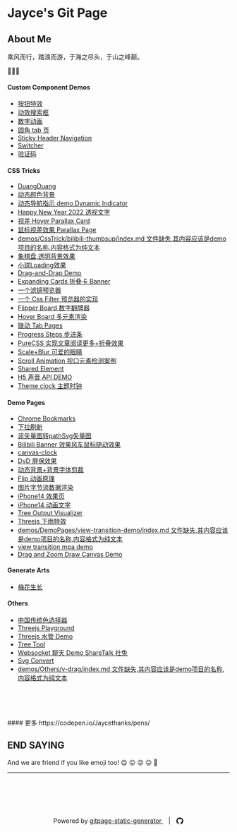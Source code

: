 # Jayce's Git Page 

## About Me

乘风而行，踏浪而游，于海之尽头，于山之峰巅。

🥳🥳🥳

#### Custom Component Demos
- [按钮特效
](https://joisun.github.io/demos/Components/effect-buttons/dist)
- [动效搜索框
](https://joisun.github.io/demos/Components/hidden-search-widget/dist)
- [数字动画
](https://joisun.github.io/demos/Components/number-animation/dist)
- [圆角 tab 页
](https://joisun.github.io/demos/Components/radius-tabs/dist)
- [Sticky Header Navigation
](https://joisun.github.io/demos/Components/sticky-navbar/dist)
- [Switcher
](https://joisun.github.io/demos/Components/switcher/dist)
- [验证码
](https://joisun.github.io/demos/Components/verify-code/dist)
#### CSS Tricks
- [DuangDuang](https://joisun.github.io/demos/CssTrick/DuangDuang/dist)
- [动态颜色背景](https://joisun.github.io/demos/CssTrick/DynamicBackgroundColor/dist)
- [动态导航指示 demo Dynamic Indicator](https://joisun.github.io/demos/CssTrick/DynamicNavgatorIndicator/dist)
- [Happy New Year 2022 透视文字](https://joisun.github.io/demos/CssTrick/HappyNewYear2022/dist)
- [视差 Hover Parallax Card](https://joisun.github.io/demos/CssTrick/ParallaxCard/dist)
- [鼠标视差效果 Parallax Page](https://joisun.github.io/demos/CssTrick/ParallaxPage/dist)
- [demos/CssTrick/bilibili-thumbsup/index.md 文件缺失,其内容应该是demo项目的名称,内容格式为纯文本](https://joisun.github.io/demos/CssTrick/bilibili-thumbsup/dist)
- [象棋盘,透明背景效果
](https://joisun.github.io/demos/CssTrick/chessboard/dist)
- [小球Loading效果](https://joisun.github.io/demos/CssTrick/circleLoading/dist)
- [Drag-and-Drap Demo
](https://joisun.github.io/demos/CssTrick/drag-n-drop/dist)
- [Expanding Cards 折叠卡 Banner](https://joisun.github.io/demos/CssTrick/expanding-cards/dist)
- [一个滤镜预览器
](https://joisun.github.io/demos/CssTrick/filter-switch/dist)
- [一个 Css Filter 预览器的实现](https://joisun.github.io/demos/CssTrick/filtercomparison/dist)
- [Flipper Board 数字翻牌器](https://joisun.github.io/demos/CssTrick/fliper-board/dist)
- [Hover Board 多元素渲染](https://joisun.github.io/demos/CssTrick/hover-board/dist)
- [联动 Tab Pages](https://joisun.github.io/demos/CssTrick/interactiveCarousel/dist)
- [Progress Steps 步进条](https://joisun.github.io/demos/CssTrick/progress-steps/dist)
- [PureCSS 实现文章阅读更多+折叠效果](https://joisun.github.io/demos/CssTrick/purecss-continue-reading/dist)
- [ Scale+Blur 可爱的眼睛](https://joisun.github.io/demos/CssTrick/scale-blur/dist)
- [Scroll Animation 视口元素检测案例](https://joisun.github.io/demos/CssTrick/scroll-animation/dist)
- [Shared Element
](https://joisun.github.io/demos/CssTrick/shared-element/dist)
- [H5 声音 API DEMO
](https://joisun.github.io/demos/CssTrick/sound-board/dist)
- [Theme clock 主题时钟](https://joisun.github.io/demos/CssTrick/theme-clock/dist)
#### Demo Pages

- [Chrome Bookmarks
](https://joisun.github.io/demos/DemoPages/ChromeBookmarks/dist)
- [下拉刷新
](https://joisun.github.io/demos/DemoPages/DragPullRefresh/dist)
- [非矢量图转pathSvg矢量图
](https://joisun.github.io/demos/DemoPages/GeneratePathSvg/dist)
- [Bilibili Banner 效果风车鼠标随动效果
](https://joisun.github.io/demos/DemoPages/bilibili-banner/dist)
- [canvas-clock
](https://joisun.github.io/demos/DemoPages/canvas-clock/dist)
- [DvD 屏保效果
](https://joisun.github.io/demos/DemoPages/dvd-screensaver/dist)
- [动态背景+背景字体剪裁](https://joisun.github.io/demos/DemoPages/dynamicText/dist)
- [Flip 动画原理
](https://joisun.github.io/demos/DemoPages/flip-animation/dist)
- [图片字节流数据渲染
](https://joisun.github.io/demos/DemoPages/image_binary_render/dist)
- [iPhone14 效果页
](https://joisun.github.io/demos/DemoPages/iphone-14/dist)
- [iPhone14 动画文字
](https://joisun.github.io/demos/DemoPages/iphone14pro-text/dist)
- [Tree Output Visualizer](https://joisun.github.io/demos/DemoPages/render-tree-command-json/dist)
- [Threejs 下雨特效
](https://joisun.github.io/demos/DemoPages/threejs-rain/dist)
- [demos/DemoPages/view-transition-demo/index.md 文件缺失,其内容应该是demo项目的名称,内容格式为纯文本](https://joisun.github.io/demos/DemoPages/view-transition-demo/dist)
- [view transition mpa demo](https://joisun.github.io/demos/DemoPages/view-transition-demo-mpa/dist)
- [Drag and Zoom Draw Canvas Demo
](https://joisun.github.io/demos/DemoPages/wheelChange/dist)
#### Generate Arts

- [梅花生长
](https://joisun.github.io/demos/GenerateArts/plum-effect/dist)
#### Others
- [中国传统色选择器
](https://joisun.github.io/demos/Others/ChinaTradColorPick/dist)
- [Threejs Playground
](https://joisun.github.io/demos/Others/ThreeJsDemoPlatform/dist)
- [Threejs 水管 Demo
](https://joisun.github.io/demos/Others/ThreejsPipesMapping/dist)
- [Tree Tool
](https://joisun.github.io/demos/Others/TreeTool/dist)
- [Websocket 聊天 Demo ShareTalk 社兔
](https://joisun.github.io/demos/Others/rabbitChat/dist)
- [Svg Convert
](https://joisun.github.io/demos/Others/svgConvert/dist)
- [demos/Others/v-drag/index.md 文件缺失,其内容应该是demo项目的名称,内容格式为纯文本](https://joisun.github.io/demos/Others/v-drag/dist)
<br/>
<br/>
<br/>
<br/>
#### 更多 https://codepen.io/Jaycethanks/pens/



## END SAYING

And we are friend if you like emoji too! 😋 😛 😝 😜 🤪









<hr />
<p style="text-align: center; margin-top: 100px">
  Powered by
  <a href="https://github.com/jaycethanks/gitpage-static-generator"> gitpage-static-generator </a> &nbsp;&nbsp; |&nbsp;&nbsp;  <a style="vertical-align:sub" href="https://github.com/jaycethanks" title="GitHub" class="jsx-75b7a50d20f1581e hover-black mr2">
  <svg viewBox="0 0 16 16" width="18" height="18" fill="currentColor" data-darkreader-inline-fill="" style="--darkreader-inline-fill:currentColor;"><path d="M14.0609 4.65755C13.435 3.58505 12.5859 2.73595 11.5135 2.11005C10.4409 1.48413 9.26999 1.17125 7.99989 1.17125C6.72994 1.17125 5.55864 1.48423 4.4863 2.11005C3.4138 2.73591 2.56476 3.58505 1.9388 4.65755C1.31295 5.73002 1 6.90116 1 8.17095C1 9.69625 1.44501 11.0678 2.33526 12.2861C3.22542 13.5044 4.37536 14.3474 5.78501 14.8153C5.94909 14.8457 6.07056 14.8243 6.14954 14.7516C6.22855 14.6787 6.26801 14.5875 6.26801 14.4782C6.26801 14.46 6.26644 14.296 6.26341 13.9861C6.26028 13.6761 6.25881 13.4057 6.25881 13.175L6.04917 13.2113C5.91551 13.2358 5.74689 13.2461 5.54331 13.2432C5.33983 13.2404 5.1286 13.219 4.90989 13.1794C4.69109 13.1401 4.48757 13.0489 4.29919 12.9062C4.11091 12.7634 3.97725 12.5764 3.89823 12.3457L3.80709 12.136C3.74634 11.9963 3.6507 11.8412 3.52004 11.6712C3.38937 11.501 3.25724 11.3856 3.12358 11.3249L3.05977 11.2792C3.01724 11.2488 2.97779 11.2122 2.9413 11.1697C2.90484 11.1273 2.87755 11.0847 2.85932 11.0421C2.84106 10.9995 2.85619 10.9646 2.90487 10.9371C2.95356 10.9097 3.04154 10.8964 3.1692 10.8964L3.35142 10.9236C3.47295 10.948 3.62328 11.0208 3.80259 11.1424C3.98181 11.2639 4.12914 11.4218 4.2446 11.6162C4.38443 11.8654 4.55289 12.0552 4.75046 12.1859C4.94788 12.3166 5.14692 12.3818 5.3474 12.3818C5.54788 12.3818 5.72103 12.3666 5.86692 12.3364C6.01265 12.306 6.14938 12.2603 6.27704 12.1996C6.33173 11.7923 6.48062 11.4794 6.72359 11.2607C6.37728 11.2243 6.06593 11.1695 5.78938 11.0966C5.51299 11.0236 5.22737 10.9052 4.93271 10.741C4.6379 10.577 4.39334 10.3733 4.19895 10.1304C4.00454 9.88734 3.84499 9.56824 3.72052 9.17337C3.59598 8.77835 3.5337 8.32268 3.5337 7.80622C3.5337 7.07086 3.77377 6.4451 4.2538 5.92858C4.02893 5.37573 4.05016 4.75597 4.31755 4.06936C4.49377 4.01461 4.75509 4.05569 5.1014 4.19236C5.44777 4.32909 5.70137 4.44621 5.86245 4.54332C6.02354 4.6404 6.15261 4.72267 6.24984 4.78939C6.81505 4.63147 7.39832 4.55249 7.99982 4.55249C8.60133 4.55249 9.18473 4.63147 9.74996 4.78939L10.0963 4.57075C10.3331 4.42486 10.6128 4.29116 10.9347 4.16963C11.2567 4.04816 11.503 4.0147 11.6732 4.06945C11.9465 4.75609 11.9709 5.37582 11.7459 5.92867C12.2259 6.4452 12.4661 7.07112 12.4661 7.80632C12.4661 8.32277 12.4036 8.77989 12.2793 9.17794C12.1548 9.57606 11.9938 9.89485 11.7964 10.135C11.5988 10.3751 11.3526 10.5771 11.058 10.7411C10.7633 10.9052 10.4776 11.0236 10.2012 11.0966C9.92465 11.1695 9.6133 11.2244 9.26699 11.2608C9.58284 11.5342 9.7408 11.9656 9.7408 12.555V14.478C9.7408 14.5872 9.77879 14.6784 9.85483 14.7513C9.93078 14.8241 10.0507 14.8455 10.2148 14.815C11.6246 14.3472 12.7746 13.5041 13.6647 12.2858C14.5547 11.0676 14.9999 9.69599 14.9999 8.17069C14.9996 6.90106 14.6865 5.73002 14.0609 4.65755Z"></path></svg>
  </a>
</p>


